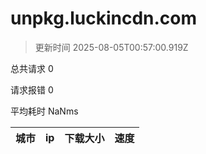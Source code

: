 
  # unpkg.luckincdn.com

  > 更新时间 2025-08-05T00:57:00.919Z
  
  总共请求 0

  请求报错 0

  平均耗时 NaNms

|城市|ip|下载大小|速度|
|-----|----------|---|---|

  